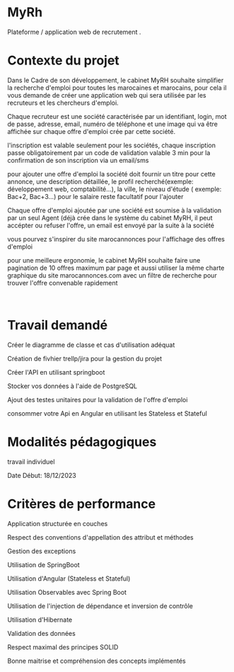 # MyRh
Plateforme / application web de recrutement .
# Contexte du projet
Dans le Cadre de son développement, le cabinet MyRH souhaite simplifier la recherche d'emploi pour toutes les marocaines et marocains, pour cela il vous demande de créer une application web qui sera utilisée par les recruteurs et les chercheurs d'emploi.

Chaque recruteur est une société caractérisée par un identifiant, login, mot de passe, adresse, email, numéro de téléphone et une image qui va être affichée sur chaque offre d'emploi crée par cette société.

l'inscription est valable seulement pour les sociétés, chaque inscription passe obligatoirement par un code de validation valable 3 min pour la confirmation de son inscription via un email/sms

pour ajouter une offre d'emploi la société doit fournir un titre pour cette annonce, une description détaillée, le profil recherché(exemple: développement web, comptabilité...), la ville, le niveau d'étude ( exemple: Bac+2, Bac+3...) pour le salaire reste facultatif pour l'ajouter

Chaque offre d'emploi ajoutée par une société est soumise à la validation par un seul Agent (déjà crée dans le système du cabinet MyRH, il peut accépter ou refuser l'offre, un email est envoyé par la suite à la société

vous pourvez s'inspirer du site marocannonces pour l'affichage des offres d'emploi

pour une meilleure ergonomie, le cabinet MyRH souhaite faire une pagination de 10 offres maximum par page et aussi utiliser la même charte graphique du site marocannonces.com avec un filtre de recherche pour trouver l'offre convenable rapidement

​

# Travail demandé


Créer le diagramme de classe et cas d'utilisation adéquat

Création de fivhier trellp/jira pour la gestion du projet

Créer l'API en utilisant springboot

Stocker vos données à l'aide de PostgreSQL

Ajout des testes unitaires pour la validation de l'offre d'emploi

consommer votre Api en Angular en utilisant les Stateless et Stateful

# Modalités pédagogiques
travail individuel

Date Début: 18/12/2023

# Critères de performance
Application structurée en couches

Respect des conventions d'appellation des attribut et méthodes

Gestion des exceptions

Utilisation de SpringBoot

Utilisation d'Angular (Stateless et Stateful)

Utilisation Observables avec Spring Boot

Utilisation de l'injection de dépendance et inversion de contrôle

Utilisation d'Hibernate

Validation des données

Respect maximal des principes SOLID

Bonne maitrise et compréhension des concepts implémentés
